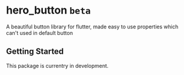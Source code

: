 # hero_button `beta`

A beautiful button library for flutter, made easy to use properties which can't used in default button

## Getting Started

This package is currentry in development.

